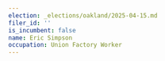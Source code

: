 ```yaml
---
election: _elections/oakland/2025-04-15.md
filer_id: ''
is_incumbent: false
name: Eric Simpson
occupation: Union Factory Worker
---
```

